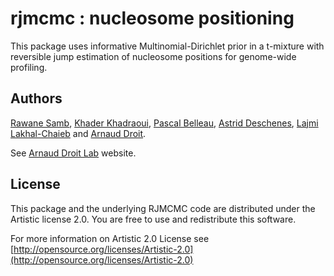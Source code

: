 rjmcmc : nucleosome positioning
==============================================================

This package uses informative Multinomial-Dirichlet prior in a t-mixture with 
reversible jump estimation of nucleosome positions for genome-wide profiling.

## Authors ##

[Rawane Samb](https://ca.linkedin.com/in/rawanesamb "Rawane Samb"), 
[Khader Khadraoui](http://archimede.mat.ulaval.ca/pages/khaderk/ "Khader Khadraoui"), 
[Pascal Belleau](http://ca.linkedin.com/in/pascalbelleau "Pascal Belleau"),
[Astrid Deschenes](http://ca.linkedin.com/in/astriddeschenes "Astrid Louise Deschenes"),
[Lajmi Lakhal-Chaieb](https://www.researchgate.net/profile/Lajmi_Lakhal-Chaieb "Lajmi Lakhal-Chaieb")
and [Arnaud Droit](http://ca.linkedin.com/in/drarnaud "Arnaud Droit").


See [Arnaud Droit Lab](http://bioinformatique.ulaval.ca/home/ "Arnaud Droit Lab") 
website.

## License ##

This package and the underlying RJMCMC code are distributed under the 
Artistic license 2.0. You are free to use and redistribute this software. 

For more information on Artistic 2.0 License see
[http://opensource.org/licenses/Artistic-2.0](http://opensource.org/licenses/Artistic-2.0)
